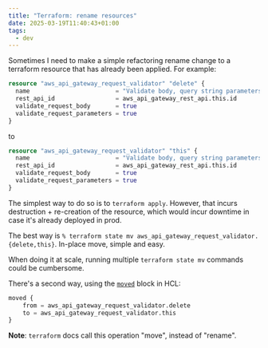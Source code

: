 ```yaml
---
title: "Terraform: rename resources"
date: 2025-03-19T11:40:43+01:00
tags:
  - dev
---
```


Sometimes I need to make a simple refactoring rename change to a terraform
resource that has already been applied. For example:

```terraform
resource "aws_api_gateway_request_validator" "delete" {
  name                        = "Validate body, query string parameters, and headers"
  rest_api_id                 = aws_api_gateway_rest_api.this.id
  validate_request_body       = true
  validate_request_parameters = true
}
```

to

```terraform
resource "aws_api_gateway_request_validator" "this" {
  name                        = "Validate body, query string parameters, and headers"
  rest_api_id                 = aws_api_gateway_rest_api.this.id
  validate_request_body       = true
  validate_request_parameters = true
}
```

The simplest way to do so is to `terraform apply`. However, that incurs
destruction + re-creation of the resource, which would incur downtime in case
it's already deployed in prod.

The best way is `% terraform state mv
aws_api_gateway_request_validator.{delete,this}`. In-place move, simple and
easy.

When doing it at scale, running multiple `terraform state mv` commands could be
cumbersome.

There's a second way, using the
[`moved`](https://developer.hashicorp.com/terraform/language/moved) block in HCL:

```terraform
moved {
    from = aws_api_gateway_request_validator.delete
    to = aws_api_gateway_request_validator.this
}
```

**Note**: `terraform` docs call this operation "move", instead of "rename".
